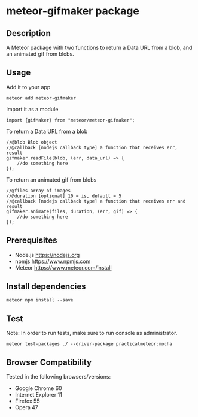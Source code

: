 # meteor-gifmaker package
## Description
A Meteor package with two functions to return a Data URL from a blob, and an animated gif from blobs.
## Usage
Add it to your app
```range
meteor add meteor-gifmaker
```
Import it as a module
```range
import {gifMaker} from "meteor/meteor-gifmaker";

```
To return a Data URL from a blob
```range
//@blob Blob object
//@callback [nodejs callback type] a function that receives err, result
gifmaker.readFile(blob, (err, data_url) => {
    //do something here
});
```
To return an animated gif from blobs
```range
//@files array of images
//@duration [optional] 10 = is, default = 5
//@callback [nodejs callback type] a function that receives err and result
gifmaker.animate(files, duration, (err, gif) => {
    //do something here
});
```
## Prerequisites
* Node.js https://nodejs.org
* npmjs https://www.npmjs.com
* Meteor https://www.meteor.com/install

## Install dependencies
```range
meteor npm install --save
```
 ## Test
 Note: In order to run tests, make sure to run console as administrator.
 ```range
 meteor test-packages ./ --driver-package practicalmeteor:mocha
```
## Browser Compatibility
Tested in the following browsers/versions:
* Google Chrome 60
* Internet Explorer 11
* Firefox 55
* Opera 47